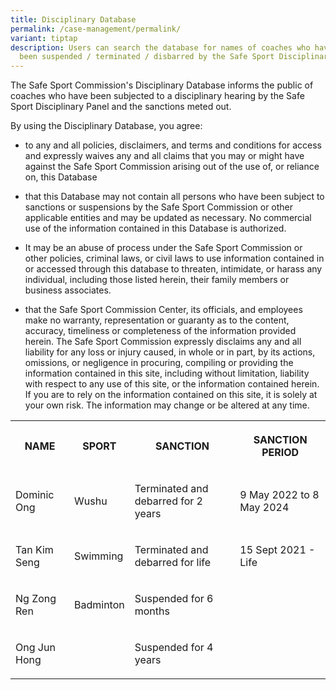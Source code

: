 ```yaml
---
title: Disciplinary Database
permalink: /case-management/permalink/
variant: tiptap
description: Users can search the database for names of coaches who have have
  been suspended / terminated / disbarred by the Safe Sport Disciplinary Panel
---
```

<p>The Safe Sport Commission's Disciplinary Database informs the public of
coaches who have been subjected to a disciplinary hearing by the Safe Sport
Disciplinary Panel and the sanctions meted out.</p>
<p>By using the Disciplinary Database, you agree:</p>
<ul data-tight="true" class="tight">
<li>
<p>to any and all policies, disclaimers, and terms and conditions for access
and expressly waives any and all claims that you may or might have against
the Safe Sport Commission arising out of the use of, or reliance on, this
Database</p>
</li>
<li>
<p>that this Database may not contain all persons who have been subject to
sanctions or suspensions by the Safe Sport Commission or other applicable
entities and may be updated as necessary. No commercial use of the information
contained in this Database is authorized.</p>
</li>
<li>
<p>It may be an abuse of process under the Safe Sport Commission or other
policies, criminal laws, or civil laws to use information contained in
or accessed through this database to threaten, intimidate, or harass any
individual, including those listed herein, their family members or business
associates.</p>
</li>
<li>
<p>that the Safe Sport Commission Center, its officials, and employees make
no warranty, representation or guaranty as to the content, accuracy, timeliness
or completeness of the information provided herein. The Safe Sport Commission
expressly disclaims any and all liability for any loss or injury caused,
in whole or in part, by its actions, omissions, or negligence in procuring,
compiling or providing the information contained in this site, including
without limitation, liability with respect to any use of this site, or
the information contained herein. If you are to rely on the information
contained on this site, it is solely at your own risk. The information
may change or be altered at any time.</p>
</li>
</ul>
<table>
<tbody>
<tr>
<th rowspan="1" colspan="1">
<p>NAME</p>
</th>
<th rowspan="1" colspan="1">
<p>SPORT</p>
</th>
<th rowspan="1" colspan="1">
<p>SANCTION</p>
</th>
<th rowspan="1" colspan="1">
<p>SANCTION PERIOD</p>
</th>
</tr>
<tr>
<td rowspan="1" colspan="1">
<p>Dominic Ong</p>
</td>
<td rowspan="1" colspan="1">
<p>Wushu</p>
</td>
<td rowspan="1" colspan="1">
<p>Terminated and debarred for 2 years</p>
</td>
<td rowspan="1" colspan="1">
<p>9 May 2022 to 8 May 2024</p>
</td>
</tr>
<tr>
<td rowspan="1" colspan="1">
<p>Tan Kim Seng</p>
</td>
<td rowspan="1" colspan="1">
<p>Swimming</p>
</td>
<td rowspan="1" colspan="1">
<p>Terminated and debarred for life</p>
</td>
<td rowspan="1" colspan="1">
<p>15 Sept 2021 - Life</p>
</td>
</tr>
<tr>
<td rowspan="1" colspan="1">
<p>Ng Zong Ren</p>
</td>
<td rowspan="1" colspan="1">
<p>Badminton</p>
</td>
<td rowspan="1" colspan="1">
<p>Suspended for 6 months</p>
</td>
<td rowspan="1" colspan="1">
<p></p>
</td>
</tr>
<tr>
<td rowspan="1" colspan="1">
<p>Ong Jun Hong</p>
</td>
<td rowspan="1" colspan="1">
<p></p>
</td>
<td rowspan="1" colspan="1">
<p>Suspended for 4 years</p>
</td>
<td rowspan="1" colspan="1">
<p></p>
</td>
</tr>
</tbody>
</table>
<p></p>